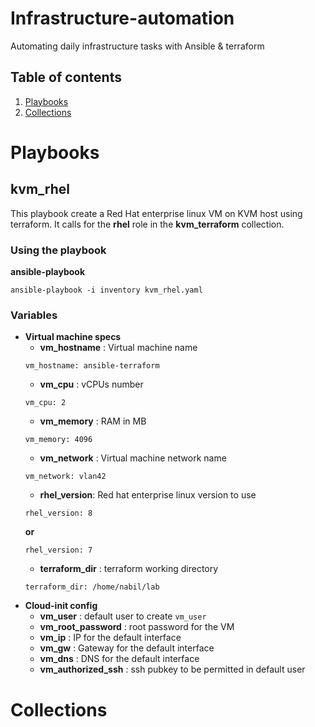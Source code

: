 # Infrastructure-automation
 Automating daily infrastructure tasks with Ansible & terraform
## Table of contents
1. [Playbooks](#Playbooks)
2. [Collections](#Collections)

# Playbooks
## **kvm_rhel**
This playbook create a Red Hat enterprise linux VM on KVM host using terraform.
It calls for the **rhel** role in the **kvm_terraform** collection.
### Using the playbook
**ansible-playbook**
```
ansible-playbook -i inventory kvm_rhel.yaml
```
### Variables
- **Virtual machine specs**
  - **vm_hostname** : Virtual machine name
  ```
  vm_hostname: ansible-terraform
  ```
  - **vm_cpu** : vCPUs number
  ```
  vm_cpu: 2
  ```
  - **vm_memory** : RAM in MB
  ```
  vm_memory: 4096
  ```
  - **vm_network** : Virtual machine network name
  ```
  vm_network: vlan42
  ```
  - **rhel_version**: Red hat enterprise linux version to use
  ```
  rhel_version: 8
  ```
  **or**
  ```
  rhel_version: 7
  ```
  - **terraform_dir** : terraform working directory
  ```
  terraform_dir: /home/nabil/lab
  ```
- **Cloud-init config**
  - **vm_user** : default user to create `vm_user`
  - **vm_root_password** : root password for the VM
  - **vm_ip** : IP for the default interface
  - **vm_gw** : Gateway for the default interface
  - **vm_dns** : DNS for the default interface
  - **vm_authorized_ssh** : ssh pubkey to be permitted in default user
# Collections
